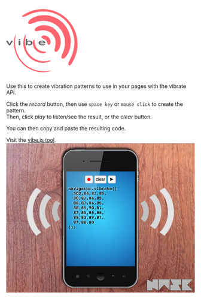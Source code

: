 ![Logo Vibe.js](https://github.com/NascHQ/vibe.js/blob/master/images/icon-192.png?raw=true)

Use this to create vibration patterns to use in your pages with the vibrate API.

Click the _record_ button, then use `space key` or `mouse click` to create the pattern.  
Then, click _play_ to listen/see the result, or the _clear_ button.

You can then copy and paste the resulting code.

Visit the [vibe.js tool](https://naschq.github.io/vibe.js/).  
![Vibe.js Cover/print](https://github.com/NascHQ/vibe.js/blob/master/images/vibe-js-cover.png?raw=true)
